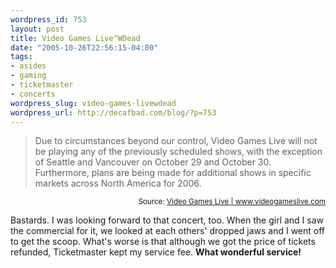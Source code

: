 ```yaml
--- 
wordpress_id: 753
layout: post
title: Video Games Live^WDead
date: "2005-10-26T22:56:15-04:00"
tags: 
- asides
- gaming
- ticketmaster
- concerts
wordpress_slug: video-games-livewdead
wordpress_url: http://decafbad.com/blog/?p=753
---
```

<blockquote cite="http://videogameslive.com/index.php?story=20">Due to circumstances beyond our control, Video Games Live will not be playing any of the previously scheduled shows, with the exception of Seattle and Vancouver on October 29 and October 30. Furthermore, plans are being made for additional shows in specific markets across North America for 2006.</blockquote>
<small style="text-align:right; display:block">Source: <a href="http://videogameslive.com/index.php?story=20">Video Games Live | www.videogameslive.com</a></small>

Bastards.  I was looking forward to that concert, too.  When the girl and I saw the commercial for it, we looked at each others' dropped jaws and I went off to get the scoop.  What's worse is that although we got the price of tickets refunded, Ticketmaster kept my service fee.  **What wonderful service!**

<!-- tags: gaming concerts ticketmaster -->
